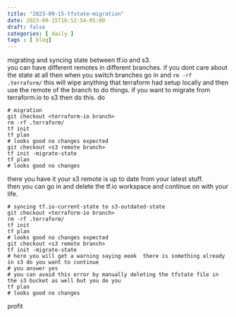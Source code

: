 ```yaml
---
title: "2023-09-15-tfstate-migration"
date: 2023-09-15T16:52:54-05:00
draft: false
categories: [ daily ]
tags : [ blog]
---
```


migrating and syncing state between tf.io and s3.  
you can have different remotes in different branches.  if you dont care about the state at all then when you switch branches go in and `rm -rf .terraform/`  this will wipe anything that terraform had setup locally and then use the remote of the branch to do things. 
if you want to migrate from terraform.io to s3 then do this. 
do 
```
# migration
git checkout <terraform-io branch>
rm -rf .terraform/
tf init
tf plan 
# looks good no changes expected
git checkout <s3 remote branch>
tf init -migrate-state 
tf plan 
# looks good no changes
```  
there you have it your s3 remote is up to date from your latest stuff.  
then you can go in and delete the tf.io workspace and continue on with your life.

```
# syncing tf.io-current-state to s3-outdated-state
git checkout <terraform-io branch>
rm -rf .terraform/
tf init
tf plan 
# looks good no changes expected
git checkout <s3 remote branch>
tf init -migrate-state 
# here you will get a warning saying eeek  there is something already in s3 do you want to continue
# you answer yes
# you can avoid this error by manually deleting the tfstate file in the s3 bucket as well but you do you
tf plan 
# looks good no changes
``` 

profit